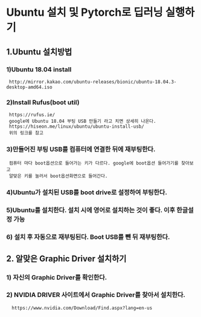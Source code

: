 # Ubuntu 설치 및 Pytorch로 딥러닝 실행하기
## 1.Ubuntu 설치방법
### 1)Ubuntu 18.04 install
     http://mirror.kakao.com/ubuntu-releases/bionic/ubuntu-18.04.3-desktop-amd64.iso

### 2)Install Rufus(boot util)
     https://rufus.ie/
     google에 Ubuntu 18.04 부팅 USB 만들기 라고 치면 상세히 나온다.
     https://hiseon.me/linux/ubuntu/ubuntu-install-usb/ 
     위의 링크를 참고
### 3)만들어진 부팅 USB를 컴퓨터에 연결한 뒤에 재부팅한다.
     컴퓨터 마다 boot옵션으로 들어가는 키가 다르다. google에 boot옵션 들어가기를 찾아보고
     알맞은 키를 눌러서 boot옵션화면으로 들어간다.
### 4)Ubuntu가 설치된 USB를 boot drive로 설정하여 부팅한다.

### 5)Ubuntu를 설치한다. 설치 시에 영어로 설치하는 것이 좋다. 이후 한글설정 가능

### 6) 설치 후 자동으로 재부팅된다. Boot USB를 뺀 뒤 재부팅한다.

## 2. 알맞은 Graphic Driver 설치하기
### 1) 자신의 Graphic Driver를 확인한다. 
### 2) NVIDIA DRIVER 사이트에서 Graphic Driver를 찾아서 설치한다.
      https://www.nvidia.com/Download/Find.aspx?lang=en-us

